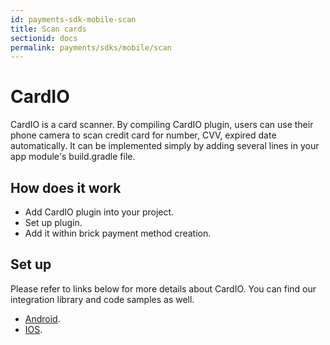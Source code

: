 ```yaml
---
id: payments-sdk-mobile-scan
title: Scan cards
sectionid: docs
permalink: payments/sdks/mobile/scan
---
```


# CardIO

CardIO is a card scanner. By compiling CardIO plugin, users can use their phone camera to scan credit card for number, CVV, expired date automatically. It can be implemented simply by adding several lines in your app module's build.gradle file.

## How does it work
* Add CardIO plugin into your project.
* Set up plugin.
* Add it within brick payment method creation.

## Set up
Please refer to links below for more details about CardIO.
You can find our integration library and code samples as well.
* [Android](https://github.com/paymentwall/paymentwall-android-sdk/tree/master/Plugin/CardIO).
* [IOS](https://github.com/paymentwall/paymentwall-ios-sdk/tree/master/Plugins/PWCardScannerPlugin).
